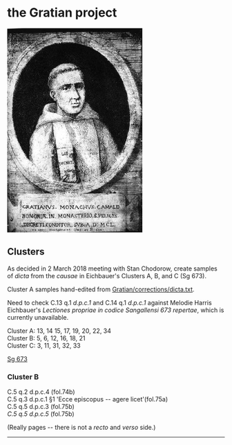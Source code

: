 # the Gratian project

![Gratian](images/Gratian.jpg)

## Clusters

As decided in 2 March 2018 meeting with Stan Chodorow,
create samples of _dicta_ from the _causae_ in Eichbauer's
Clusters A, B, and C (Sg 673).

Cluster A samples hand-edited from 
[Gratian/corrections/dicta.txt](https://github.com/decretist/Gratian/blob/master/corrections/dicta.txt).

Need to check C.13 q.1 _d.p.c.1_ and C.14 q.1 _d.p.c.1_ against
Melodie Harris Eichbauer's _Lectiones propriae in codice Sangallensi
673 repertae_, which is currently unavailable.

Cluster A: 13, 14 15, 17, 19, 20, 22, 34  
Cluster B: 5, 6, 12, 16, 18, 21  
Cluster C: 3, 11, 31, 32, 33

[Sg 673](http://www.e-codices.unifr.ch/en/csg/0673)

### Cluster B

C.5 q.2 d.p.c.4 (fol.74b)  
C.5 q.3 d.p.c.1 §1 'Ecce episcopus -- agere licet'(fol.75a)  
C.5 q.5 d.p.c.3 (fol.75b)  
_C.5 q.5 d.p.c.5_ (fol.75b)  

(Really pages -- there is not a _recto_ and _verso_ side.)

---


